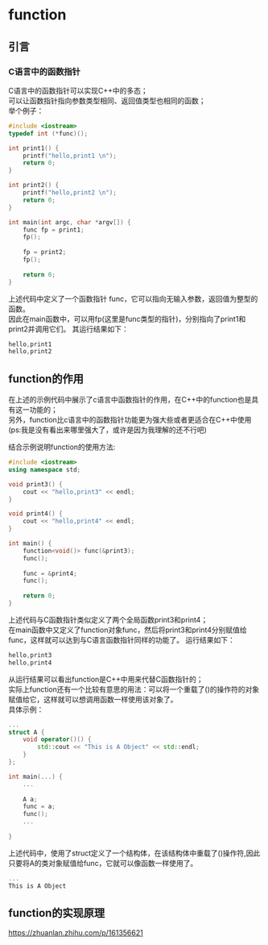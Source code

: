 # function

## 引言
### C语言中的函数指针
C语言中的函数指针可以实现C++中的多态；  
可以让函数指针指向参数类型相同、返回值类型也相同的函数；  
举个例子：  
```c++
#include <iostream>
typedef int (*func)();

int print1() {
    printf("hello,print1 \n");
    return 0;
}

int print2() {
    printf("hello,print2 \n");
    return 0;
}

int main(int argc, char *argv[]) {
    func fp = print1;
    fp();
    
    fp = print2;
    fp();
    
    return 0;
}
```
上述代码中定义了一个函数指针 func，它可以指向无输入参数，返回值为整型的函数。  
因此在main函数中，可以用fp(这里是func类型的指针)，分别指向了print1和print2并调用它们。
其运行结果如下：
```c++
hello,print1
hello,print2
```
## function的作用

在上述的示例代码中展示了c语言中函数指针的作用，在C++中的function也是具有这一功能的；  
另外，function比c语言中的函数指针功能更为强大些或者更适合在C++中使用(ps:我是没有看出来哪里强大了，或许是因为我理解的还不行吧)

结合示例说明function的使用方法:  
```c++
#include <iostream>
using namespace std;

void print3() {
    cout << "hello,print3" << endl;
}

void print4() {
    cout << "hello,print4" << endl; 
}

int main() {
    function<void()> func(&print3);
    func();
  
    func = &print4;
    func();
  
    return 0;
}
```
上述代码与C函数指针类似定义了两个全局函数print3和print4；  
在main函数中又定义了function对象func，然后将print3和print4分别赋值给func，这样就可以达到与C语言函数指针同样的功能了。
运行结果如下：
```c++
hello,print3
hello,print4
```
从运行结果可以看出function是C++中用来代替C函数指针的；  
实际上function还有一个比较有意思的用法：可以将一个重载了()的操作符的对象赋值给它，这样就可以想调用函数一样使用该对象了。  
具体示例：
```c++
...
struct A {
    void operator()() {
        std::cout << "This is A Object" << std::endl;
    }
};

int main(...) {
    ... 
      
    A a;
    func = a;
    func();
    ...
      
}
```
上述代码中，使用了struct定义了一个结构体，在该结构体中重载了()操作符,因此只要将A的类对象赋值给func，它就可以像函数一样使用了。
```c++
...
This is A Object  
```

## function的实现原理
https://zhuanlan.zhihu.com/p/161356621
